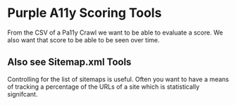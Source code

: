 # Purple A11y Scoring Tools

From the CSV of a Pa11y Crawl we want to be able to evaluate a score. We also want that score to be able to be seen over time. 


## Also see Sitemap.xml Tools

Controlling for the list of sitemaps is useful. Often you want to have a means of tracking a percentage of the URLs of a site which is statistically signifcant. 
